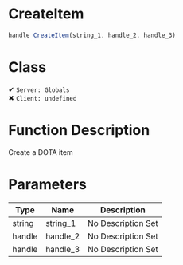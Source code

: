 # CreateItem
```js
handle CreateItem(string_1, handle_2, handle_3)
```
# Class
✔ `Server: Globals`  
✖ `Client: undefined`  

# Function Description
Create a DOTA item
# Parameters
Type|Name|Description
--|--|--
string|string_1|No Description Set
handle|handle_2|No Description Set
handle|handle_3|No Description Set
